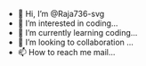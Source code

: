 - 👋 Hi, I’m @Raja736-svg
- 👀 I’m interested in coding...
- 🌱 I’m currently learning coding...
- 💞️ I’m looking to collaboration  ...
- 📫 How to reach me mail...

<!---
Raja736-svg/Raja736-svg is a ✨ special ✨ repository because its `README.md` (this file) appears on your GitHub profile.
You can click the Preview link to take a look at your changes.
--->
